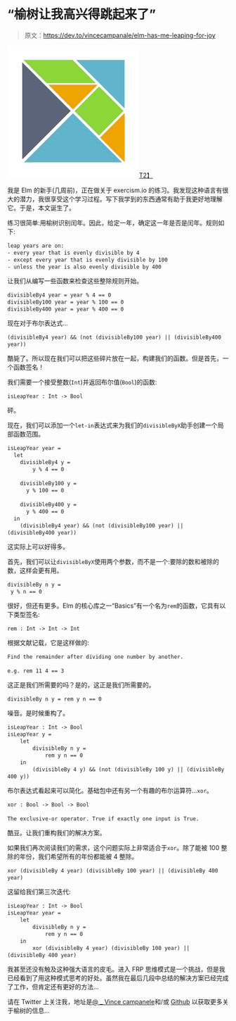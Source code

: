 # “榆树让我高兴得跳起来了”

> 原文：<https://dev.to/vincecampanale/elm-has-me-leaping-for-joy>

[![](img/66a02542d3b99a0c68d1123b42dcccbb.png)T2】](https://res.cloudinary.com/practicaldev/image/fetch/s--IQqqh9Oq--/c_limit%2Cf_auto%2Cfl_progressive%2Cq_auto%2Cw_880/https://frontendmasters.com/assets/Elm.png)

我是 Elm 的新手(几周前)，正在做关于 exercism.io 的练习。我发现这种语言有很大的潜力，我很享受这个学习过程。写下我学到的东西通常有助于我更好地理解它。于是，本文诞生了。

练习很简单:用榆树识别闰年。因此，给定一年，确定这一年是否是闰年。规则如下:

```
leap years are on: 
- every year that is evenly divisible by 4
- except every year that is evenly divisible by 100
- unless the year is also evenly divisible by 400 
```

让我们从编写一些函数来检查这些整除规则开始。

```
divisibleBy4 year = year % 4 == 0
divisibleBy100 year = year % 100 == 0
divisibleBy400 year = year % 400 == 0 
```

现在对于布尔表达式...

```
(divisibleBy4 year) && (not (divisibleBy100 year) || (divisibleBy400 year)) 
```

酷毙了。所以现在我们可以把这些碎片放在一起，构建我们的函数。但是首先，一个函数签名！

我们需要一个接受整数(`Int`)并返回布尔值(`Bool`)的函数:

```
isLeapYear : Int -> Bool 
```

砰。

现在，我们可以添加一个`let-in`表达式来为我们的`divisibleByX`助手创建一个局部函数范围。

```
isLeapYear year =
  let
    divisibleBy4 y = 
        y % 4 == 0

    divisibleBy100 y =
      y % 100 == 0

    divisibleBy400 y =
      y % 400 == 0
  in 
    (divisibleBy4 year) && (not (divisibleBy100 year) || (divisibleBy400 year)) 
```

这实际上可以好得多。

首先，我们可以让`divisibleByX`使用两个参数，而不是一个:要除的数和被除的数，这样会更有用。

```
divisibleBy n y =
 y % n == 0 
```

很好，但还有更多。Elm 的核心库之一“Basics”有一个名为`rem`的函数，它具有以下类型签名:

```
rem : Int -> Int -> Int 
```

根据文献记载，它是这样做的:

```
Find the remainder after dividing one number by another.

e.g. rem 11 4 == 3 
```

这正是我们所需要的吗？是的，这正是我们所需要的。

```
divisibleBy n y = rem y n == 0 
```

噪音。是时候重构了。

```
isLeapYear : Int -> Bool
isLeapYear y =
    let
        divisibleBy n y =
            rem y n == 0
    in
        (divisibleBy 4 y) && (not (divisibleBy 100 y) || (divisibleBy 400 y)) 
```

布尔表达式看起来可以简化。基础包中还有另一个有趣的布尔运算符...`xor`。

```
xor : Bool -> Bool -> Bool

The exclusive-or operator. True if exactly one input is True. 
```

酷豆。让我们重构我们的解决方案。

如果我们再次阅读我们的需求，这个问题实际上非常适合于`xor`。除了能被 100 整除的年份，我们希望所有的年份都能被 4 整除。

```
xor (divisibleBy 4 year) (divisibleBy 100 year) || (divisibleBy 400 year) 
```

这留给我们第三次迭代:

```
isLeapYear : Int -> Bool
isLeapYear year =
    let
        divisibleBy n y =
            rem y n == 0
    in
        xor (divisibleBy 4 year) (divisibleBy 100 year) || (divisibleBy 400 year) 
```

我甚至还没有触及这种强大语言的皮毛。进入 FRP 思维模式是一个挑战，但是我已经看到了用这种模式思考的好处。虽然我在最后几段中总结的解决方案已经完成了工作，但肯定还有更好的方法...

请在 Twitter 上关注我，地址是[@ _ Vince campanele](https://twitter.com/_vincecampanale)和/或 [Github](https://github.com/vincecampanale) 以获取更多关于榆树的信息...